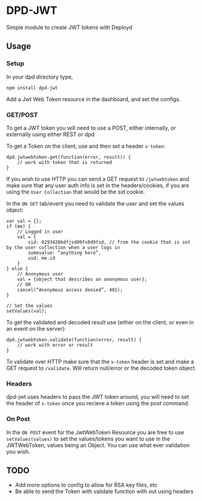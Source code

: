 # DPD-JWT

Simple module to create JWT tokens with Deployd

## Usage

### Setup

In your dpd directory type,

`npm install dpd-jwt`

Add a Jwt Web Token resource in the dashboard, and set the configs.

### GET/POST

To get a JWT token you will need to use a POST, either internally, or externally using either REST or dpd

To get a Token on the client, use and then set a header `x-token`:

    dpd.jwtwebtoken.get(function(error, result)) {
        // work with token that is returned
    }
    
If you wish to use HTTP you can send a GET request to `/jwtwebtoken` and make sure that any user auth info is set in the headers/cookies, if you are using the `User Collection` that would be the sid cookie.

In the `ON GET` tab/event you need to validate the user and set the values object:

    var val = {};
    if (me) {
        // Logged in user
        val = {
            sid: 0293420kdfjsd09fs0d9fsd, // from the cookie that is set by the user collection when a user logs in
            somevalue: “anything here”,
            uid: me.id
        } 
    } else {
        // Anonymous user
        val = {object that describes an anonymous user};
        // OR
        cancel(“Anonymous access denied”, 401);
    }

    // Set the values
    setValues(val);

    
To get the validated and decoded result use (either on the client, or even in an event on the server):

    dpd.jwtwebtoken.validate(function(error, result) {
        // work with error or result
    }
    
To validate over HTTP make sure that the `x-token` header is set and make a GET request to `/validate`. Will return null/error or the decoded token object.

### Headers

dpd-jwt uses headers to pass the JWT token around, you will need to set the header of `x-token` once you recieve a token using the post command.

### On Post

In the `ON POST` event for the JwtWebToken Resource you are free to use `setValues(values)` to set the values/tokens you want to use in the JWTWebToken, values being an Object. You can use what ever validation you wish.

## TODO

* Add more options to config to allow for RSA key files, etc
* Be able to send the Token with validate function with out using headers